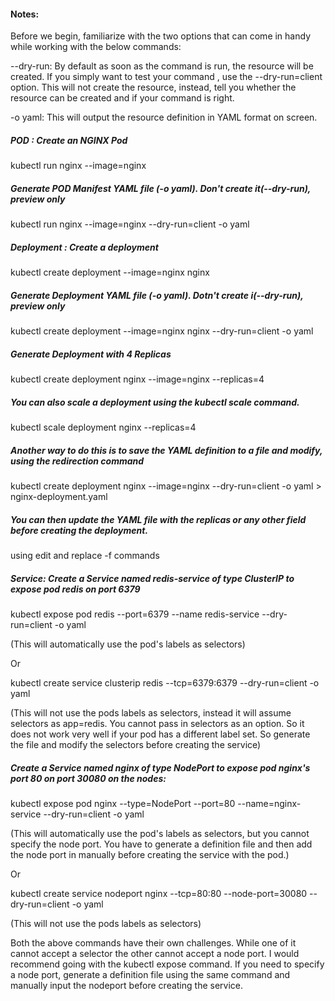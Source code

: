 
#### Notes:
Before we begin, familiarize with the two options that can come in handy while working with the below commands:

--dry-run: By default as soon as the command is run, the resource will be created. If you simply want to test your command , use the --dry-run=client option. This will not create the resource, instead, tell you whether the resource can be created and if your command is right.

-o yaml: This will output the resource definition in YAML format on screen.

##### POD : Create an NGINX Pod

kubectl run nginx --image=nginx

##### Generate POD Manifest YAML file (-o yaml). Don't create it(--dry-run), preview only

kubectl run nginx --image=nginx --dry-run=client -o yaml


##### Deployment : Create a deployment

kubectl create deployment --image=nginx nginx

##### Generate Deployment YAML file (-o yaml). Dotn't create i(--dry-run), preview only

kubectl create deployment --image=nginx nginx --dry-run=client -o yaml

##### Generate Deployment with 4 Replicas

kubectl create deployment nginx --image=nginx --replicas=4

##### You can also scale a deployment using the kubectl scale command.

kubectl scale deployment nginx --replicas=4

##### Another way to do this is to save the YAML definition to a file and modify, using the redirection command

kubectl create deployment nginx --image=nginx --dry-run=client -o yaml > nginx-deployment.yaml

##### You can then update the YAML file with the replicas or any other field before creating the deployment.
using edit and replace -f commands


##### Service: Create a Service named redis-service of type ClusterIP to expose pod redis on port 6379

kubectl expose pod redis --port=6379 --name redis-service --dry-run=client -o yaml

(This will automatically use the pod's labels as selectors)

Or

kubectl create service clusterip redis --tcp=6379:6379 --dry-run=client -o yaml

(This will not use the pods labels as selectors, instead it will assume selectors as app=redis. You cannot pass in selectors as an option. So it does not work very well if your pod has a different label set. So generate the file and modify the selectors before creating the service)

##### Create a Service named nginx of type NodePort to expose pod nginx's port 80 on port 30080 on the nodes:

kubectl expose pod nginx --type=NodePort --port=80 --name=nginx-service --dry-run=client -o yaml

(This will automatically use the pod's labels as selectors, but you cannot specify the node port. You have to generate a definition file and then add the node port in manually before creating the service with the pod.)

Or

kubectl create service nodeport nginx --tcp=80:80 --node-port=30080 --dry-run=client -o yaml

(This will not use the pods labels as selectors)

Both the above commands have their own challenges. While one of it cannot accept a selector the other cannot accept a node port. I would recommend going with the kubectl expose command. If you need to specify a node port, generate a definition file using the same command and manually input the nodeport before creating the service.